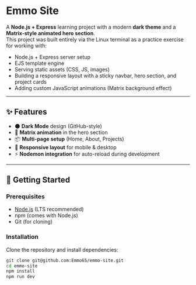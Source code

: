 # Emmo Site

A **Node.js + Express** learning project with a modern **dark theme** and a **Matrix-style animated hero section**.  
This project was built entirely via the Linux terminal as a practice exercise for working with:

- Node.js + Express server setup
- EJS template engine
- Serving static assets (CSS, JS, images)
- Building a responsive layout with a sticky navbar, hero section, and project cards
- Adding custom JavaScript animations (Matrix background effect)

---

## ✨ Features

- 🌑 **Dark Mode** design (GitHub-style)
- 🎥 **Matrix animation** in the hero section
- 📦 **Multi-page setup** (Home, About, Projects)
- 📱 **Responsive layout** for mobile & desktop
- ⚡ **Nodemon integration** for auto-reload during development

---

## 🚀 Getting Started

### Prerequisites
- [Node.js](https://nodejs.org) (LTS recommended)
- npm (comes with Node.js)
- Git (for cloning)

### Installation
Clone the repository and install dependencies:

```bash
git clone git@github.com:Emmo65/emmo-site.git
cd emmo-site
npm install
npm run dev


